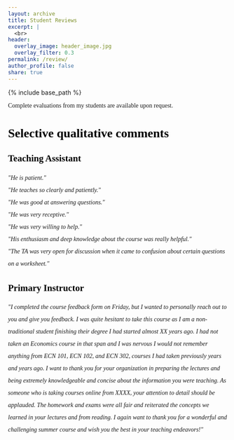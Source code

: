 ```yaml
---
layout: archive
title: Student Reviews
excerpt: |
  <br>
header:
  overlay_image: header_image.jpg
  overlay_filter: 0.3
permalink: /review/
author_profile: false
share: true
---
```

{% include base_path %}

<!--- below converts page to collection --->
<!---
{% for post in site.publications reversed %}
  {% include archive-single.html %}
{% endfor %}
--->

<!---
<p style="font-family:verdana"> Complete evaluations from my students are available [<a href="https://www.dropbox.com/scl/fi/iq4e3td0h5pao536hwv8a/TeachingEvaluation_JooyoungKim.pdf?rlkey=5i2qnudiwjcvej2epmmfaw93l&dl=0" target="_blank" style="font-family:verdana; color: darkslateblue; text-decoration: underline;text-decoration-style: solid;text-decoration-color: 007AFF;">here</a>]. </p>
--->

<p style="font-family:verdana"> Complete evaluations from my students are available upon request. </p>

# <a style="font-family:verdana; color: black;">Selective qualitative comments</a>

## <a style="font-family:verdana; color: black;">Teaching Assistant</a>

<div style="font-family:georgia; line-height:200%;">
<em>
"He is patient." <br>
"He teaches so clearly and patiently." <br>
"He was good at answering questions." <br>
"He was very receptive." <br>
"He was very willing to help." <br>
"His enthusiasm and deep knowledge about the course was really helpful." <br>
"The TA was very open for discussion when it came to confusion about certain questions on a worksheet." <br>
</em>
</div>

## <a style="font-family:verdana; color: black;">Primary Instructor</a>

<div style="font-family:georgia; line-height:200%;">
 <em> "I completed the course feedback form on Friday, but I wanted to personally reach out to you and give you feedback. I was quite hesitant to take this course as I
am a non-traditional student finishing their degree I had started almost XX years
ago. I had not taken an Economics course in that span and I was nervous I would
not remember anything from ECN 101, ECN 102, and ECN 302, courses I had
taken previously years and years ago. I want to thank you for your organization
in preparing the lectures and being extremely knowledgeable and concise about
the information you were teaching. As someone who is taking courses online
from XXXX, your attention to detail should be applauded. The homework and
exams were all fair and reiterated the concepts we learned in your lectures and
from reading. I again want to thank you for a wonderful and challenging summer
course and wish you the best in your teaching endeavors!"
  </em>
</div>


